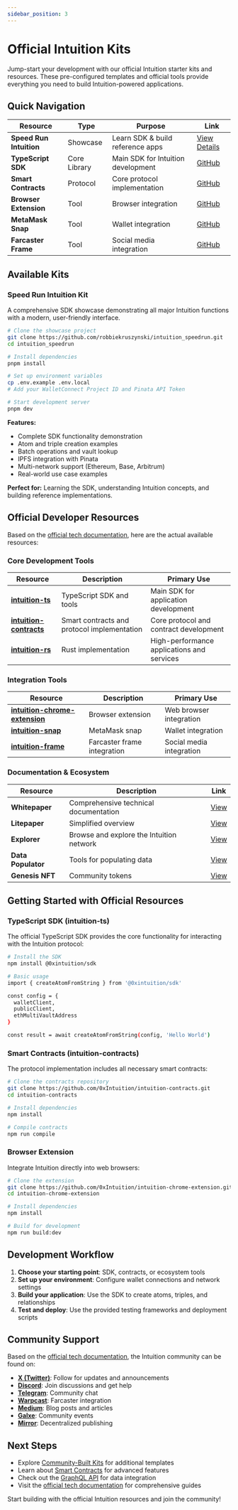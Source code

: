 ```yaml
---
sidebar_position: 3
---
```


# Official Intuition Kits

Jump-start your development with our official Intuition starter kits and resources. These pre-configured templates and official tools provide everything you need to build Intuition-powered applications.

## Quick Navigation

| Resource | Type | Purpose | Link |
|----------|------|---------|------|
| **Speed Run Intuition** | Showcase | Learn SDK & build reference apps | [View Details](#speed-run-intuition-kit) |
| **TypeScript SDK** | Core Library | Main SDK for Intuition development | [GitHub](https://github.com/0xIntuition/intuition-ts) |
| **Smart Contracts** | Protocol | Core protocol implementation | [GitHub](https://github.com/0xIntuition/intuition-contracts) |
| **Browser Extension** | Tool | Browser integration | [GitHub](https://github.com/0xIntuition/intuition-chrome-extension) |
| **MetaMask Snap** | Tool | Wallet integration | [GitHub](https://github.com/0xIntuition/intuition-snap) |
| **Farcaster Frame** | Tool | Social media integration | [GitHub](https://github.com/0xIntuition/intuition-frame) |

## Available Kits

### Speed Run Intuition Kit
A comprehensive SDK showcase demonstrating all major Intuition functions with a modern, user-friendly interface.

```bash
# Clone the showcase project
git clone https://github.com/robbiekruszynski/intuition_speedrun.git
cd intuition_speedrun

# Install dependencies
pnpm install

# Set up environment variables
cp .env.example .env.local
# Add your WalletConnect Project ID and Pinata API Token

# Start development server
pnpm dev
```

**Features:**
- Complete SDK functionality demonstration
- Atom and triple creation examples
- Batch operations and vault lookup
- IPFS integration with Pinata
- Multi-network support (Ethereum, Base, Arbitrum)
- Real-world use case examples

**Perfect for:** Learning the SDK, understanding Intuition concepts, and building reference implementations.

## Official Developer Resources

Based on the [official tech documentation](https://tech.docs.intuition.systems/), here are the actual available resources:

### Core Development Tools

| Resource | Description | Primary Use |
|----------|-------------|-------------|
| **[intuition-ts](https://github.com/0xIntuition/intuition-ts)** | TypeScript SDK and tools | Main SDK for application development |
| **[intuition-contracts](https://github.com/0xIntuition/intuition-contracts)** | Smart contracts and protocol implementation | Core protocol and contract development |
| **[intuition-rs](https://github.com/0xIntuition/intuition-rs)** | Rust implementation | High-performance applications and services |

### Integration Tools

| Resource | Description | Primary Use |
|----------|-------------|-------------|
| **[intuition-chrome-extension](https://github.com/0xIntuition/intuition-chrome-extension)** | Browser extension | Web browser integration |
| **[intuition-snap](https://github.com/0xIntuition/intuition-snap)** | MetaMask snap | Wallet integration |
| **[intuition-frame](https://github.com/0xIntuition/intuition-frame)** | Farcaster frame integration | Social media integration |

### Documentation & Ecosystem

| Resource | Description | Link |
|----------|-------------|------|
| **Whitepaper** | Comprehensive technical documentation | [View](https://tech.docs.intuition.systems/) |
| **Litepaper** | Simplified overview | [View](https://tech.docs.intuition.systems/) |
| **Explorer** | Browse and explore the Intuition network | [View](https://tech.docs.intuition.systems/) |
| **Data Populator** | Tools for populating data | [View](https://tech.docs.intuition.systems/) |
| **Genesis NFT** | Community tokens | [View](https://tech.docs.intuition.systems/) |

## Getting Started with Official Resources

### TypeScript SDK (intuition-ts)
The official TypeScript SDK provides the core functionality for interacting with the Intuition protocol:

```bash
# Install the SDK
npm install @0xintuition/sdk

# Basic usage
import { createAtomFromString } from '@0xintuition/sdk'

const config = {
  walletClient,
  publicClient,
  ethMultiVaultAddress
}

const result = await createAtomFromString(config, 'Hello World')
```

### Smart Contracts (intuition-contracts)
The protocol implementation includes all necessary smart contracts:

```bash
# Clone the contracts repository
git clone https://github.com/0xIntuition/intuition-contracts.git
cd intuition-contracts

# Install dependencies
npm install

# Compile contracts
npm run compile
```

### Browser Extension
Integrate Intuition directly into web browsers:

```bash
# Clone the extension
git clone https://github.com/0xIntuition/intuition-chrome-extension.git
cd intuition-chrome-extension

# Install dependencies
npm install

# Build for development
npm run build:dev
```

## Development Workflow

1. **Choose your starting point**: SDK, contracts, or ecosystem tools
2. **Set up your environment**: Configure wallet connections and network settings
3. **Build your application**: Use the SDK to create atoms, triples, and relationships
4. **Test and deploy**: Use the provided testing frameworks and deployment scripts

## Community Support

Based on the [official tech documentation](https://tech.docs.intuition.systems/), the Intuition community can be found on:

- **[X (Twitter)](https://tech.docs.intuition.systems/)**: Follow for updates and announcements
- **[Discord](https://tech.docs.intuition.systems/)**: Join discussions and get help
- **[Telegram](https://tech.docs.intuition.systems/)**: Community chat
- **[Warpcast](https://tech.docs.intuition.systems/)**: Farcaster integration
- **[Medium](https://tech.docs.intuition.systems/)**: Blog posts and articles
- **[Galxe](https://tech.docs.intuition.systems/)**: Community events
- **[Mirror](https://tech.docs.intuition.systems/)**: Decentralized publishing

## Next Steps

- Explore [Community-Built Kits](/guides/quickstart/community-built-kits) for additional templates
- Learn about [Smart Contracts](/guides/smart-contracts) for advanced features
- Check out the [GraphQL API](/graphql) for data integration
- Visit the [official tech documentation](https://tech.docs.intuition.systems/) for comprehensive guides

Start building with the official Intuition resources and join the community! 